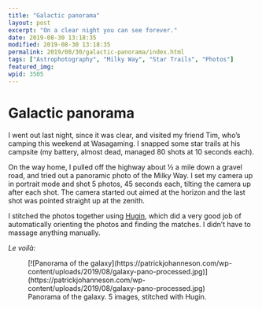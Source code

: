 ```yaml
---
title: "Galactic panorama"
layout: post
excerpt: "On a clear night you can see forever."
date: 2019-08-30 13:18:35
modified: 2019-08-30 13:18:35
permalink: 2019/08/30/galactic-panorama/index.html
tags: ["Astrophotography", "Milky Way", "Star Trails", "Photos"]
featured_img: 
wpid: 3505
---
```


# Galactic panorama

I went out last night, since it was clear, and visited my friend Tim, who’s camping this weekend at Wasagaming. I snapped some star trails at his campsite (my battery, almost dead, managed 80 shots at 10 seconds each).

On the way home, I pulled off the highway about ½ a mile down a gravel road, and tried out a panoramic photo of the Milky Way. I set my camera up in portrait mode and shot 5 photos, 45 seconds each, tilting the camera up after each shot. The camera started out aimed at the horizon and the last shot was pointed straight up at the zenith.

I stitched the photos together using [Hugin](http://hugin.sourceforge.net/), which did a very good job of automatically orienting the photos and finding the matches. I didn’t have to massage anything manually.

*Le voilà:*

<figure class="wp-block-image">[![Panorama of the galaxy](https://patrickjohanneson.com/wp-content/uploads/2019/08/galaxy-pano-processed.jpg)](https://patrickjohanneson.com/wp-content/uploads/2019/08/galaxy-pano-processed.jpg)<figcaption>Panorama of the galaxy. 5 images, stitched with Hugin.</figcaption></figure>